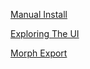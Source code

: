 [Manual Install](/beginner/manualInstall.md)

[Exploring The UI](/beginner/exploringTheUi.md)

[Morph Export](/beginner/morphExport.md)
